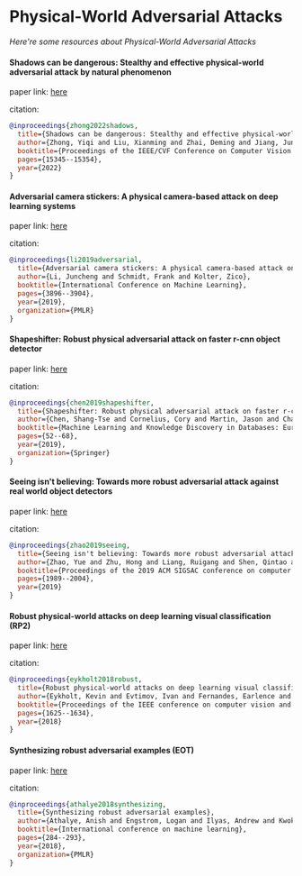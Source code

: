 # Physical-World Adversarial Attacks
*Here're some resources about Physical-World Adversarial Attacks*


#### Shadows can be dangerous: Stealthy and effective physical-world adversarial attack by natural phenomenon

paper link: [here](https://openaccess.thecvf.com/content/CVPR2022/papers/Zhong_Shadows_Can_Be_Dangerous_Stealthy_and_Effective_Physical-World_Adversarial_Attack_CVPR_2022_paper.pdf)

citation: 
```bibtex
@inproceedings{zhong2022shadows,
  title={Shadows can be dangerous: Stealthy and effective physical-world adversarial attack by natural phenomenon},
  author={Zhong, Yiqi and Liu, Xianming and Zhai, Deming and Jiang, Junjun and Ji, Xiangyang},
  booktitle={Proceedings of the IEEE/CVF Conference on Computer Vision and Pattern Recognition},
  pages={15345--15354},
  year={2022}
}
```
    
#### Adversarial camera stickers: A physical camera-based attack on deep learning systems

paper link: [here](http://proceedings.mlr.press/v97/li19j/li19j.pdf)

citation: 
```bibtex
@inproceedings{li2019adversarial,
  title={Adversarial camera stickers: A physical camera-based attack on deep learning systems},
  author={Li, Juncheng and Schmidt, Frank and Kolter, Zico},
  booktitle={International Conference on Machine Learning},
  pages={3896--3904},
  year={2019},
  organization={PMLR}
}
```
    

#### Shapeshifter: Robust physical adversarial attack on faster r-cnn object detector

paper link: [here](https://arxiv.org/pdf/1804.05810)

citation: 
```bibtex
@inproceedings{chen2019shapeshifter,
  title={Shapeshifter: Robust physical adversarial attack on faster r-cnn object detector},
  author={Chen, Shang-Tse and Cornelius, Cory and Martin, Jason and Chau, Duen Horng},
  booktitle={Machine Learning and Knowledge Discovery in Databases: European Conference, ECML PKDD 2018, Dublin, Ireland, September 10--14, 2018, Proceedings, Part I 18},
  pages={52--68},
  year={2019},
  organization={Springer}
}
```
    
#### Seeing isn't believing: Towards more robust adversarial attack against real world object detectors

paper link: [here](https://arxiv.org/pdf/1812.10217.pdf?utm_source=Computer+Science&utm_campaign=df6a01eeeb-MET_CS_NEWSLETTER_2019_JANUARY_COPY_01&utm_medium=email&utm_term=0_e1f9af7056-df6a01eeeb-268061109)

citation: 
```bibtex
@inproceedings{zhao2019seeing,
  title={Seeing isn't believing: Towards more robust adversarial attack against real world object detectors},
  author={Zhao, Yue and Zhu, Hong and Liang, Ruigang and Shen, Qintao and Zhang, Shengzhi and Chen, Kai},
  booktitle={Proceedings of the 2019 ACM SIGSAC conference on computer and communications security},
  pages={1989--2004},
  year={2019}
}
```
    


#### Robust physical-world attacks on deep learning visual classification (RP2)

paper link: [here](http://openaccess.thecvf.com/content_cvpr_2018/papers/Eykholt_Robust_Physical-World_Attacks_CVPR_2018_paper.pdf)

citation: 
```bibtex
@inproceedings{eykholt2018robust,
  title={Robust physical-world attacks on deep learning visual classification},
  author={Eykholt, Kevin and Evtimov, Ivan and Fernandes, Earlence and Li, Bo and Rahmati, Amir and Xiao, Chaowei and Prakash, Atul and Kohno, Tadayoshi and Song, Dawn},
  booktitle={Proceedings of the IEEE conference on computer vision and pattern recognition},
  pages={1625--1634},
  year={2018}
}
```


#### Synthesizing robust adversarial examples (EOT)

paper link: [here](http://proceedings.mlr.press/v80/athalye18b/athalye18b.pdf)

citation: 
```bibtex
@inproceedings{athalye2018synthesizing,
  title={Synthesizing robust adversarial examples},
  author={Athalye, Anish and Engstrom, Logan and Ilyas, Andrew and Kwok, Kevin},
  booktitle={International conference on machine learning},
  pages={284--293},
  year={2018},
  organization={PMLR}
}
```